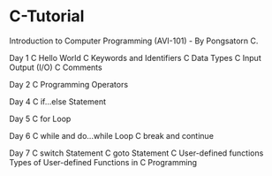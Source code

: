 # C-Tutorial
Introduction to Computer Programming (AVI-101) - By Pongsatorn C.

Day 1
C Hello World
C Keywords and Identifiers
C Data Types
C Input Output (I/O)
C Comments

Day 2
C Programming Operators

Day 4
C if...else Statement

Day 5
C for Loop

Day 6
C while and do...while Loop
C break and continue

Day 7
C switch Statement
C goto Statement
C User-defined functions
Types of User-defined Functions in C Programming